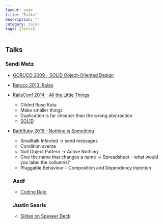 ```yaml
---
layout: page
title: "Talks"
description: ""
category: talks
tags: [talks]
---
```



## Talks

### Sandi Metz

* [GORUCO 2009 - SOLID Object-Oriented Design](https://www.youtube.com/watch?v=v-2yFMzxqwU)

* [Baruco 2013: Rules](https://www.youtube.com/watch?v=npOGOmkxuio)

* [RailsConf 2014 - All the Little Things](https://www.youtube.com/watch?v=8bZh5LMaSmE)
  * Gilded Rose Kata
  * Make smaller things
  * Duplication is far cheaper than the wrong abstraction
  * [SOLID](https://en.wikipedia.org/wiki/SOLID_(object-oriented_design))
  

* [BathRuby 2015 - Nothing is Something](https://www.youtube.com/watch?v=9lv2lBq6x4A)
  * Smalltalk Infected -> send messages
  * Condition averse
  * Null Object Pattern -> Active Nothing
  * Give the name that changes a name -> Spreadsheet - what would you label the collumns?
  * Pluggable Behaviour - Composition and Dependency Injection
  
  
  
  ### Asdf
  
  * [Coding Dojo](http://codingdojo.org/cgi-bin/index.pl?WhatIsCodingDojo)
  
  
  
  ### Justin Searls
  
  * [Slides on Speaker Deck](https://speakerdeck.com/searls)
